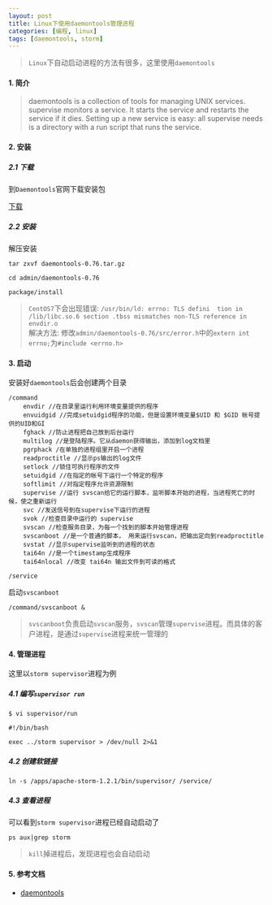 ```yaml
---
layout: post
title: Linux下使用daemontools管理进程
categories: [编程, linux]
tags: [daemontools, storm]
---
```



> `Linux`下自动启动进程的方法有很多，这里使用`daemontools`

#### 1. 简介

> daemontools is a collection of tools for managing UNIX services.   
> supervise monitors a service. It starts the service and restarts the service if it dies. Setting up a new service is easy: all supervise needs is a directory with a run script that runs the service.


#### 2. 安装

##### 2.1 下载
到`Daemontools`官网下载安装包

[下载](http://cr.yp.to/daemontools/install.html)

##### 2.2 安装

解压安装
```
tar zxvf daemontools-0.76.tar.gz

cd admin/daemontools-0.76

package/install
```

> `CentOS7`下会出现错误: `/usr/bin/ld: errno: TLS defini  tion in /lib/libc.so.6 section .tbss mismatches non-TLS reference in envdir.o`   
> 解决方法: 修改`admin/daemontools-0.76/src/error.h`中的`extern int errno;`为`#include <errno.h>`

#### 3. 启动

安装好`daemontools`后会创建两个目录
```
/command
    envdir //在目录里运行利用环境变量提供的程序
    envuidgid //完成setuidgid程序的功能，但是设置环境变量$UID 和 $GID 帐号提供的UID和GI
    fghack //防止进程把自己放到后台运行
    multilog //是登陆程序。它从daemon获得输出，添加到log文档里
    pgrphack /在单独的进程组里开启一个进程
    readproctitle //显示ps输出的log文件
    setlock //锁住可执行程序的文件
    setuidgid //在指定的帐号下运行一个特定的程序
    softlimit //对指定程序允许资源限制
    supervise //运行 svscan给它的运行脚本，监听脚本开始的进程，当进程死亡的时候，使之重新运行
    svc //发送信号到在supervise下运行的进程
    svok //检查目录中运行的 supervise 
    svscan //检查服务目录，为每一个找到的脚本开始管理进程
    svscanboot //是一个普通的脚本， 用来运行svscan，把输出定向到readproctitle
    svstat //显示supervise监听到的进程的状态
    tai64n //是一个timestamp生成程序
    tai64nlocal //改变 tai64n 输出文件到可读的格式
    
/service
```

启动`svscanboot`
```
/command/svscanboot &
```
> `svscanboot`负责启动`svscan`服务，`svscan`管理`supervise`进程。而具体的客户进程，是通过`supervise`进程来统一管理的

#### 4. 管理进程
这里以`storm supervisor`进程为例

##### 4.1 编写`supervisor run`
```
$ vi supervisor/run

#!/bin/bash

exec ../storm supervisor > /dev/null 2>&1
```

##### 4.2 创建软链接
```
ln -s /apps/apache-storm-1.2.1/bin/supervisor/ /service/
```

##### 4.3 查看进程

可以看到`storm supervisor`进程已经自动启动了
```
ps aux|grep storm
```

> `kill`掉进程后，发现进程也会自动启动

#### 5. 参考文档

* [daemontools](http://cr.yp.to/daemontools.html)

